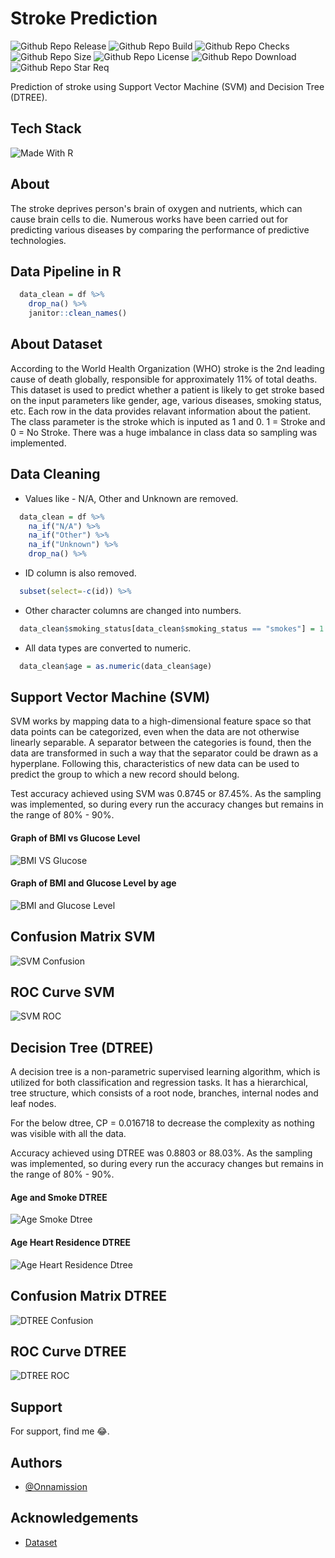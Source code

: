 # Stroke Prediction

![Github Repo Release](https://img.shields.io/github/release-date/Onnamission/Stroke-Prediction)
![Github Repo Build](https://img.shields.io/github/workflow/status/Onnamission/Stroke-Prediction/strokeprediction)
![Github Repo Checks](https://badgen.net/github/checks/Onnamission/Stroke-Prediction/main)
![Github Repo Size](https://img.shields.io/github/repo-size/Onnamission/Stroke-Prediction)
![Github Repo License](https://img.shields.io/github/license/Onnamission/Stroke-Prediction)
![Github Repo Download](https://img.shields.io/github/downloads/Onnamission/Stroke-Prediction/total)
![Github Repo Star Req](https://img.shields.io/badge/%F0%9F%8C%9F-If%20Useful-BC4E99)

Prediction of stroke using Support Vector Machine (SVM) and Decision Tree (DTREE).

## Tech Stack

![Made With R](https://img.shields.io/badge/Made%20with-R-red?style=for-the-badge&logo=R)

## About

The stroke deprives person's brain of oxygen and nutrients, which can cause brain cells to die. Numerous works have been carried out for predicting various diseases by comparing the performance of predictive technologies.

## Data Pipeline in R

```r
  data_clean = df %>%
    drop_na() %>%
    janitor::clean_names()
```

## About Dataset

According to the World Health Organization (WHO) stroke is the 2nd leading cause of death globally, responsible for approximately 11% of total deaths.
This dataset is used to predict whether a patient is likely to get stroke based on the input parameters like gender, age, various diseases, smoking status, etc. Each row in the data provides relavant information about the patient.
The class parameter is the stroke which is inputed as 1 and 0. 1 = Stroke and 0 = No Stroke. There was a huge imbalance in class data so sampling was implemented.

## Data Cleaning

 - Values like - N/A, Other and Unknown are removed.
```r
  data_clean = df %>%
    na_if("N/A") %>%
    na_if("Other") %>%
    na_if("Unknown") %>%
    drop_na() %>%
```
 - ID column is also removed.
```r
  subset(select=-c(id)) %>%
```
 - Other character columns are changed into numbers.
```r
  data_clean$smoking_status[data_clean$smoking_status == "smokes"] = 1
```
 - All data types are converted to numeric.
```r
  data_clean$age = as.numeric(data_clean$age)
```

## Support Vector Machine (SVM)

SVM works by mapping data to a high-dimensional feature space so that data points can be categorized, even when the data are not otherwise linearly separable. A separator between the categories is found, then the data are transformed in such a way that the separator could be drawn as a hyperplane. Following this, characteristics of new data can be used to predict the group to which a new record should belong.

Test accuracy achieved using SVM was 0.8745 or 87.45%. As the sampling was implemented, so during every run the accuracy changes but remains in the range of 80% - 90%. 

#### Graph of BMI vs Glucose Level

![BMI VS Glucose](Results/bmi_glu.png)

#### Graph of BMI and Glucose Level by age

![BMI and Glucose Level](Results/Rplot.png)

## Confusion Matrix SVM

![SVM Confusion](Results/svm_confmatrix.png)

## ROC Curve SVM 

![SVM ROC](Results/svm_roc.png)

## Decision Tree (DTREE)

A decision tree is a non-parametric supervised learning algorithm, which is utilized for both classification and regression tasks. It has a hierarchical, tree structure, which consists of a root node, branches, internal nodes and leaf nodes.

For the below dtree, CP = 0.016718 to decrease the complexity as nothing was visible with all the data.

Accuracy achieved using DTREE was 0.8803 or 88.03%. As the sampling was implemented, so during every run the accuracy changes but remains in the range of 80% - 90%.

#### Age and Smoke DTREE

![Age Smoke Dtree](Results/age_smoke_dtree.png)

#### Age Heart Residence DTREE

![Age Heart Residence Dtree](Results/age_heart_residence_dtree.png)

## Confusion Matrix DTREE

![DTREE Confusion](Results/dtree_confmatrix.png)

## ROC Curve DTREE

![DTREE ROC](Results/dtree_roc.png)

## Support

For support, find me 😂.

## Authors

- [@Onnamission](https://www.github.com/Onnamission)

## Acknowledgements

 - [Dataset](https://www.kaggle.com/datasets/fedesoriano/stroke-prediction-dataset)

